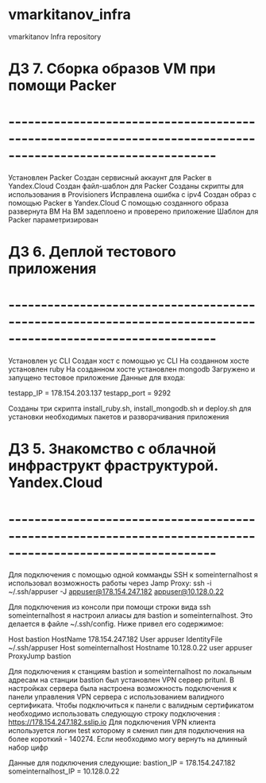 # vmarkitanov_infra
vmarkitanov Infra repository

# ДЗ 7. Сборка образов VM при помощи Packer
# ------------------------------------------------------------------------------------------------------------
Установлен Packer
Создан сервисный аккаунт для Packer в Yandex.Cloud
Создан файл-шаблон для Packer
Созданы скрипты для  использования в Provisioners
Исправлена ошибка с ipv4
Создан образ с помощью Packer в Yandex.Cloud
С помощью созданного образа развернута ВМ
На ВМ задеплоено и проверено приложение
Шаблон для Packer параметризирован


# ДЗ 6. Деплой тестового приложения
# ------------------------------------------------------------------------------------------------------------
Установлен yc CLI 
Создан хост с помощью yc CLI
На созданном хосте установлен ruby
На созданном хосте установлен mongodb
Загружено и запущено тестовое приложение
Данные для входа:

testapp_IP = 178.154.203.137
testapp_port = 9292

Созданы три скрипта install_ruby.sh, install_mongodb.sh и deploy.sh для  установки необходимых пакетов и разворачивания приложения


# ДЗ 5. Знакомство с облачной инфраструкт фраструктурой. Yandex.Cloud
# ------------------------------------------------------------------------------------------------------------

Для подключения с помощью одной комманды SSH к someinternalhost  я использовал возможность работы через Jamp Proxy:
	ssh -i ~/.ssh/appuser -J appuser@178.154.247.182 appuser@10.128.0.22

Для подключения из консоли при помощи строки вида ssh someinternalhost я настроил алиасы для bastion и someinternalhost. 
Это делается в файле ~/.ssh/config. Ниже привел его содержимое:

Host bastion
    HostName 178.154.247.182
    User appuser
    IdentityFile ~/.ssh/appuser
Host someinternalhost
    Hostname 10.128.0.22
    user appuser
    ProxyJump bastion

Для подключения к станциям bastion и someinternalhost по локальным адресам на станции bastion был установлен VPN сервер pritunl.
В настройках сервера была настроена возможность подключения к панели управления VPN сервера с использованием валидного сертификата. 
Чтобы подключиться к панели с валидным сертификатом необходимо использовать следующую строку подключения :
	https://178.154.247.182.sslip.io
Для подключения VPN клиента используется логин test которому я сменил пин для подключения на более короткий - 140274. Если необходимо могу вернуть на длинный набор цифр

Данные для подключения следующие:
bastion_IP = 178.154.247.182
someinternalhost_IP = 10.128.0.22
